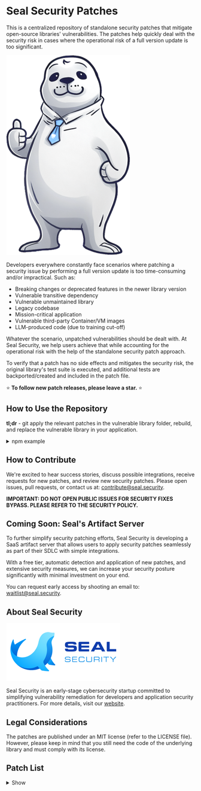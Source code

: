 # Seal Security Patches

This is a centralized repository of standalone security patches that mitigate open-source libraries' vulnerabilities.
The patches help quickly deal with the security risk in cases where the operational risk of a full version update is too significant.

![Seal Security Hero](docs/assets/seal_hero.png)

Developers everywhere constantly face scenarios where patching a security issue by performing a full version update is too time-consuming and/or impractical. Such as:

- Breaking changes or deprecated features in the newer library version
- Vulnerable transitive dependency
- Vulnerable unmaintained library
- Legacy codebase
- Mission-critical application
- Vulnerable third-party Container/VM images
- LLM-produced code (due to training cut-off)

Whatever the scenario, unpatched vulnerabilities should be dealt with. At Seal Security, we help users achieve that while accounting for the operational risk with the help of the standalone security patch approach. 

To verify that a patch has no side effects and mitigates the security risk, the original library's test suite is executed, and additional tests are backported/created and included in the patch file.

⭐ **To follow new patch releases, please leave a star.** ⭐

## How to Use the Repository

**tl;dr** - git apply the relevant patches in the vulnerable library folder, rebuild, and replace the vulnerable library in your application.

<details>
<summary>npm example</summary>

How to patch `CVE-2022-46175` in the `json5` library version `0.5.1`:

1. **Find the patch you need**: The patches are arranged by ecosystem, namespace (if applicable), package name, and finally, package version. In our example, navigate to `npm->json5->0.5.1`. Each directory contains at least one SP (security patch) sub-directory. We will add additional SPs when new vulnerabilities are discovered and patched or if there's an issue with an existing SP.
2. **Pull the original version**: Get the source code for the version that needs fixing. In our example: https://github.com/json5/json5/tree/v0.5.1
3. **Download the patch(es)**: Move the patch files to the sources folder.
4. **Apply the patch(es)**: Apply all the patches within an SP directory in their order. If there are multiple SPs, apply all the patches in SP1, then SP2, etc. (edited)

    ```bash
    git apply 0001-CVE-2022-46175.patch
    ```

5. **Build the package**: Instructions to build the package are ecosystem-specific and sometimes library-specific. Follow the relevant project documentation for this step. In our example:
    ```bash
    npm pack
    ```
6.  **Replace the vulnerable library**: Instructions to replace the vulnerable package are ecosystem-specific. In our example:
    ```bash
    npm install <path_to_package_tgz>
    ```
</details>

## How to Contribute

We're excited to hear success stories, discuss possible integrations, receive requests for new patches, and review new security patches. Please open issues, pull requests, or contact us at: [contribute@seal.security](mailto:contribute@seal.security).

**IMPORTANT: DO NOT OPEN PUBLIC ISSUES FOR SECURITY FIXES BYPASS. PLEASE REFER TO THE SECURITY POLICY.**

## Coming Soon: Seal's Artifact Server

To further simplify security patching efforts, Seal Security is developing a SaaS artifact server that allows users to apply security patches seamlessly as part of their SDLC with simple integrations.

With a free tier, automatic detection and application of new patches, and extensive security measures, we can increase your security posture significantly with minimal investment on your end.

You can request early access by shooting an email to: [waitlist@seal.security](mailto:waitlist@seal.security).

## About Seal Security

![Seal Security Logo](docs/assets/logo.png)

Seal Security is an early-stage cybersecurity startup committed to simplifying vulnerability remediation for developers and application security practitioners. For more details, visit our [website](https://seal.security).

## Legal Considerations

The patches are published under an MIT license (refer to the LICENSE file). However, please keep in mind that you still need the code of the underlying library and must comply with its license.

## Patch List

<details>
<summary>Show</summary>

Library | Version | Vulnerability
--|--|--
@fastify/multipart|7.3.0|CVE-2023-25576
acorn|5.7.3|GHSA-6chw-6frg-f759
ansi-regex|3.0.0|CVE-2021-3807
async|2.6.3|CVE-2021-43138
async-es|2.6.3|CVE-2021-43138
axios|0.21.1|CVE-2021-3749
com.fasterxml.jackson.core:jackson-databind|2.13.1|CVE-2020-36518
com.fasterxml.jackson.core:jackson-databind|2.13.1|CVE-2022-42003
com.fasterxml.jackson.core:jackson-databind|2.13.1|CVE-2022-42004
com.nimbusds:nimbus-jose-jwt|9.23|CVE-2023-1370
cups-libs|1:2.3.3op2-16.el9|CVE-2023-32324
cups-libs|1:2.3.3op2-16.el9|CVE-2023-32360
cups-libs|1:2.3.3op2-16.el9|CVE-2023-34241
cups-libs|1:2.3.3op2-16.el9_2.1|CVE-2023-32324
cups-libs|1:2.3.3op2-16.el9_2.1|CVE-2023-34241
d3-color|2.0.0|GHSA-36jr-mh4h-2g58
ejs|2.7.4|CVE-2022-29078
ejs|2.7.4|SNYK-JS-EJS-1049328
fast-json-patch|2.2.1|CVE-2021-4279
fast-xml-parser|3.19.0|SNYK-JS-FASTXMLPARSER-3325616
glob-parent|3.1.0|CVE-2020-28469
global-modules-path|2.3.1|CVE-2022-21191
handlebars|4.1.2|CVE-2019-20920
ini|1.3.5|CVE-2020-7788
jinja2|2.8|CVE-2016-10745
joblib|0.14.1|CVE-2022-21797
js-yaml|3.10.0|SNYK-JS-JSYAML-174129
js-yaml|3.11.0|SNYK-JS-JSYAML-174129
js-yaml|3.12.0|SNYK-JS-JSYAML-174129
js-yaml|3.12.1|SNYK-JS-JSYAML-174129
js-yaml|3.12.2|SNYK-JS-JSYAML-174129
js-yaml|3.13.0|SNYK-JS-JSYAML-174129
js-yaml|3.7.0|SNYK-JS-JSYAML-174129
js-yaml|3.8.0|SNYK-JS-JSYAML-174129
js-yaml|3.8.1|SNYK-JS-JSYAML-174129
js-yaml|3.8.2|SNYK-JS-JSYAML-174129
js-yaml|3.8.3|SNYK-JS-JSYAML-174129
js-yaml|3.8.4|SNYK-JS-JSYAML-174129
js-yaml|3.9.0|SNYK-JS-JSYAML-174129
js-yaml|3.9.1|SNYK-JS-JSYAML-174129
json5|0.5.1|CVE-2022-46175
json5|2.0.0|CVE-2022-46175
json5|2.0.1|CVE-2022-46175
json5|2.1.0|CVE-2022-46175
libtiff|4.0.3-35.el7|CVE-2022-3970
libtiff-devel|4.0.3-35.el7|CVE-2022-3970
libtiff-static|4.0.3-35.el7|CVE-2022-3970
libtiff-tools|4.0.3-35.el7|CVE-2022-3970
libzstd|1.5.1-2.el9|CVE-2022-4899
libzstd-devel|1.5.1-2.el9|CVE-2022-4899
libzstd-static|1.5.1-2.el9|CVE-2022-4899
loader-utils|0.2.10|CVE-2022-37601
loader-utils|0.2.11|CVE-2022-37601
loader-utils|0.2.12|CVE-2022-37601
loader-utils|0.2.13|CVE-2022-37601
loader-utils|0.2.14|CVE-2022-37601
loader-utils|0.2.15|CVE-2022-37601
loader-utils|0.2.16|CVE-2022-37601
loader-utils|0.2.17|CVE-2022-37601
loader-utils|0.2.7|CVE-2022-37601
loader-utils|0.2.8|CVE-2022-37601
loader-utils|0.2.9|CVE-2022-37601
loader-utils|1.0.0|CVE-2022-37601
loader-utils|1.0.1|CVE-2022-37601
loader-utils|1.0.2|CVE-2022-37601
loader-utils|1.0.3|CVE-2022-37601
loader-utils|1.0.4|CVE-2022-37601
loader-utils|1.2.0|CVE-2022-37601
loader-utils|1.2.1|CVE-2022-37601
loader-utils|1.2.2|CVE-2022-37601
loader-utils|1.2.3|CVE-2022-37601
loader-utils|1.3.0|CVE-2022-37601
loader-utils|1.4.0|CVE-2022-37601
loader-utils|2.0.0|CVE-2022-37601
loader-utils|2.0.1|CVE-2022-37601
loader-utils|2.0.2|CVE-2022-37601
lodash|4.17.15|CVE-2020-28500
lodash|4.17.15|CVE-2020-8203
lodash|4.17.15|CVE-2021-23337
lodash|4.17.5|CVE-2018-16487
lodash|4.17.5|CVE-2019-1010266
lodash|4.17.5|CVE-2019-10744
lodash|4.17.5|CVE-2020-28500
lodash|4.17.5|CVE-2020-8203
lodash|4.17.5|CVE-2021-23337
luxon|1.24.0|CVE-2023-22467
luxon|1.24.1|CVE-2023-22467
luxon|1.25.0|CVE-2023-22467
luxon|1.26.0|CVE-2023-22467
luxon|1.27.0|CVE-2023-22467
luxon|1.28.0|CVE-2023-22467
luxon|2.0.1|CVE-2023-22467
luxon|2.0.2|CVE-2023-22467
luxon|2.1.0|CVE-2023-22467
luxon|2.1.1|CVE-2023-22467
luxon|2.2.0|CVE-2023-22467
luxon|2.3.0|CVE-2023-22467
luxon|2.3.1|CVE-2023-22467
luxon|2.3.2|CVE-2023-22467
luxon|2.4.0|CVE-2023-22467
luxon|2.5.0|CVE-2023-22467
luxon|2.5.1|CVE-2023-22467
luxon|3.0.4|CVE-2023-22467
luxon|3.1.0|CVE-2023-22467
luxon|3.1.1|CVE-2023-22467
luxon|3.2.0|CVE-2023-22467
minimist|1.2.0|CVE-2020-7598
minimist|1.2.0|CVE-2021-44906
net.minidev:json-smart|2.4.8|CVE-2023-1370
netmask|1.0.6|CVE-2021-28918
netmask|1.0.6|CVE-2021-29418
networkx|2.2|SNYK-PYTHON-NETWORKX-1062709
node-jose|1.1.4|CVE-2023-25653
node-jose|2.1.0|CVE-2023-25653
nth-check|1.0.2|CVE-2021-3803
org.scala-lang:scala-library|2.13.8|CVE-2022-36944
paramiko|1.16.0|CVE-2018-1000805
paramiko|1.16.0|CVE-2018-7750
protobufjs|6.11.3|CVE-2023-36665
pyjwt|1.7.1|CVE-2022-29217
pyyaml|5.1|CVE-2020-14343
pyyaml|5.1|CVE-2020-1747
requests|2.14.2|CVE-2018-18074
semver|7.3.2|CVE-2022-25883
semver|7.3.5|CVE-2022-25883
serialize-javascript|1.9.1|CVE-2019-16769
serialize-javascript|1.9.1|CVE-2020-7660
serialize-javascript|2.0.0|CVE-2019-16769
serialize-javascript|2.0.0|CVE-2020-7660
serialize-javascript|2.1.0|CVE-2019-16769
serialize-javascript|2.1.0|CVE-2020-7660
tough-cookie|2.5.0|CVE-2023-26136
trim|0.0.1|CVE-2020-7753
undici|4.16.0|CVE-2023-24807
vm2|3.9.11|CVE-2023-29017
vm2|3.9.12|CVE-2023-29017
vm2|3.9.13|CVE-2023-29017
vm2|3.9.14|CVE-2023-29017
webpack|5.74.0|CVE-2023-28154
webpack|5.75.0|CVE-2023-28154
xml2js|0.4.19|CVE-2023-0842
xml2js|0.4.23|CVE-2023-0842
yargs-parser|7.0.0|CVE-2020-7608
zstd|1.5.1-2.el9|CVE-2022-4899


</details>
